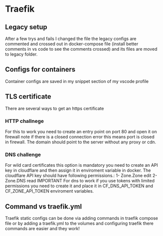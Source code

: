 
# Traefik

## Legacy setup

After a few trys and fails I changed the file the legacy configs are commented and crossed out in docker-compose file (install better comments in vs code to see the comments crossed) and its files are moved to legacy folder.

## Configs for containers

Container configs are saved in my snippet section of my vscode profile

## TLS certificate

There are several ways to get an https certificate

### HTTP challnege

For this to work you need to create an entry point on port 80 and open it on firewall note if there is a closed connection error
this means port is closed in firewall.
The domain should point to the server without any proxy or cdn.

### DNS challenge

For wild card certificates this option is mandatory you need to create an API key in cloudflare and then assign it in enviroment variable
in docker.
The cloudflare API key should have following permissions.:
    1- Zone.Zone edit
    2- Zone.DNS read
IMPORTANT
For dns to work if you use tokens with limited permissions you need to create it and place it in CF_DNS_API_TOKEN and CF_ZONE_API_TOKEN enviroment variables.

## Command vs traefik.yml

Traefik static configs can be done via adding commands in traefik compose file or by adding a traefik.yml to the volumes and configuring traefik there commands are easier and they work!
